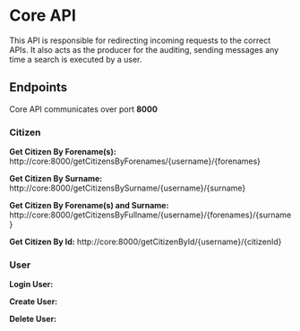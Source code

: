 # Core API

This API is responsible for redirecting incoming requests to the correct APIs. It also acts as the producer for the auditing, sending messages any time a search is executed by a user.

## Endpoints

Core API communicates over port **8000**

### Citizen

**Get Citizen By Forename(s):** http://core:8000/getCitizensByForenames/{username}/{forenames}

**Get Citizen By Surname:** http://core:8000/getCitizensBySurname/{username}/{surname}

**Get Citizen By Forename(s) and Surname:** http://core:8000/getCitizensByFullname/{username}/{forenames}/{surname}

**Get Citizen By Id:** http://core:8000/getCitizenById/{username}/{citizenId}

### User

**Login User:**

**Create User:**

**Delete User:**
